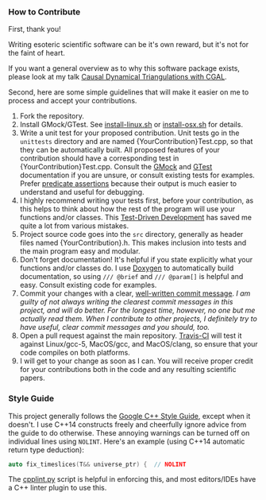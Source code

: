 ### How to Contribute ###

First, thank you!

Writing esoteric scientific software can be it's own reward, but it's not for the faint of heart.

If you want a general overview as to why this software package exists, please look at my talk [Causal Dynamical Triangulations with CGAL][12].

Second, here are some simple guidelines that will make it easier on me to process and accept your contributions.

1. Fork the repository.
2. Install GMock/GTest. See [install-linux.sh][1] or [install-osx.sh][2] for details.
3. Write a unit test for your proposed contribution. Unit tests go in the `unittests` directory and are named \{YourContribution\}Test.cpp, so that they can be automatically built. All proposed features of your contribution should have a corresponding test in \{YourContribution\}Test.cpp. Consult the [GMock][3] and [GTest][4] documentation if you are unsure, or consult existing tests for examples. Prefer [predicate assertions][5] because their output is much easier to understand and useful for debugging.
4. I highly recommend writing your tests first, before your contribution, as this helps to think about how the rest of the program will use your functions and/or classes. This [Test-Driven Development][6] has saved me quite a lot from various mistakes.
5. Project source code goes into the `src` directory, generally as header files named \{YourContribution\}.h. This makes inclusion into tests and the main program easy and modular.
6. Don't forget documentation! It's helpful if you state explicitly what your functions and/or classes do. I use [Doxygen][7] to automatically build documentation, so using `/// @brief` and `/// @param[]` is helpful and easy. Consult existing code for examples.
7. Commit your changes with a clear, [well-written commit message][8]. _I am guilty of not always writing the clearest commit messages in this project, and will do better. For the longest time, however, no one but me actually read them. When I contribute to other projects, I definitely try to have useful, clear commit messages and you should, too._
8. Open a pull request against the main repository. [Travis-CI][9] will test it against Linux/gcc-5, MacOS/gcc, and MacOS/clang, so ensure that your code compiles on both platforms.
9. I will get to your change as soon as I can. You will receive proper credit for your contributions both in the code and any resulting scientific papers.

### Style Guide ###

This project generally follows the [Google C++ Style Guide][10], except when it doesn't. I use C++14 constructs freely and cheerfully ignore advice from the guide to do otherwise. These annoying warnings can be turned off on individual lines using `NOLINT`. Here's an example (using C++14 automatic return type deduction):

```C++
auto fix_timeslices(T&& universe_ptr) {  // NOLINT
```
The [cpplint.py][11] script is helpful in enforcing this, and most editors/IDEs have a C++ linter plugin to use this.

[1]: https://github.com/acgetchell/CDT-plusplus/blob/master/install-linux.sh
[2]: https://github.com/acgetchell/CDT-plusplus/blob/master/install-osx.sh
[3]: https://github.com/google/googletest/blob/master/googlemock/README.md
[4]: https://github.com/google/googletest/blob/master/googletest/docs/Primer.md
[5]: https://github.com/google/googletest/blob/master/googletest/docs/V1_7_AdvancedGuide.md#predicate-assertions-for-better-error-messages
[6]: http://alexott.net/en/cpp/CppTestingIntro.html
[7]: http://doxygen.org
[8]: http://chris.beams.io/posts/git-commit/
[9]: https://travis-ci.org
[10]: https://google.github.io/styleguide/cppguide.html
[11]: https://raw.githubusercontent.com/google/styleguide/gh-pages/cpplint/cpplint.py
[12]: http://slides.com/adamgetchell/causal-dynamical-triangulations/#/
